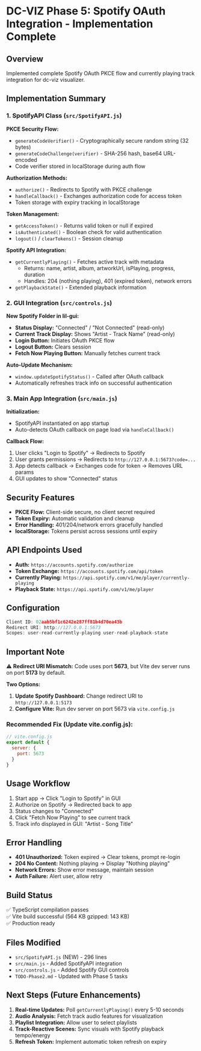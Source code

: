 # DC-VIZ Phase 5: Spotify OAuth Integration - Implementation Complete

## Overview
Implemented complete Spotify OAuth PKCE flow and currently playing track integration for dc-viz visualizer.

## Implementation Summary

### 1. SpotifyAPI Class (`src/SpotifyAPI.js`)
**PKCE Security Flow:**
- `generateCodeVerifier()` - Cryptographically secure random string (32 bytes)
- `generateCodeChallenge(verifier)` - SHA-256 hash, base64 URL-encoded
- Code verifier stored in localStorage during auth flow

**Authorization Methods:**
- `authorize()` - Redirects to Spotify with PKCE challenge
- `handleCallback()` - Exchanges authorization code for access token
- Token storage with expiry tracking in localStorage

**Token Management:**
- `getAccessToken()` - Returns valid token or null if expired
- `isAuthenticated()` - Boolean check for valid authentication
- `logout()` / `clearTokens()` - Session cleanup

**Spotify API Integration:**
- `getCurrentlyPlaying()` - Fetches active track with metadata
  - Returns: name, artist, album, artworkUrl, isPlaying, progress, duration
  - Handles: 204 (nothing playing), 401 (expired token), network errors
- `getPlaybackState()` - Extended playback information

### 2. GUI Integration (`src/controls.js`)
**New Spotify Folder in lil-gui:**
- **Status Display:** "Connected" / "Not Connected" (read-only)
- **Current Track Display:** Shows "Artist - Track Name" (read-only)
- **Login Button:** Initiates OAuth PKCE flow
- **Logout Button:** Clears session
- **Fetch Now Playing Button:** Manually fetches current track

**Auto-Update Mechanism:**
- `window.updateSpotifyStatus()` - Called after OAuth callback
- Automatically refreshes track info on successful authentication

### 3. Main App Integration (`src/main.js`)
**Initialization:**
- SpotifyAPI instantiated on app startup
- Auto-detects OAuth callback on page load via `handleCallback()`

**Callback Flow:**
1. User clicks "Login to Spotify" → Redirects to Spotify
2. User grants permissions → Redirects to `http://127.0.0.1:5673?code=...`
3. App detects callback → Exchanges code for token → Removes URL params
4. GUI updates to show "Connected" status

## Security Features
- **PKCE Flow:** Client-side secure, no client secret required
- **Token Expiry:** Automatic validation and cleanup
- **Error Handling:** 401/204/network errors gracefully handled
- **localStorage:** Tokens persist across sessions until expiry

## API Endpoints Used
- **Auth:** `https://accounts.spotify.com/authorize`
- **Token Exchange:** `https://accounts.spotify.com/api/token`
- **Currently Playing:** `https://api.spotify.com/v1/me/player/currently-playing`
- **Playback State:** `https://api.spotify.com/v1/me/player`

## Configuration
```javascript
Client ID: 02aab5bf1c6242e287ff81b4d70ea43b
Redirect URI: http://127.0.0.1:5673
Scopes: user-read-currently-playing user-read-playback-state
```

## Important Note
⚠️ **Redirect URI Mismatch:** Code uses port **5673**, but Vite dev server runs on port **5173** by default.

**Two Options:**
1. **Update Spotify Dashboard:** Change redirect URI to `http://127.0.0.1:5173`
2. **Configure Vite:** Run dev server on port 5673 via `vite.config.js`

### Recommended Fix (Update vite.config.js):
```javascript
// vite.config.js
export default {
  server: {
    port: 5673
  }
}
```

## Usage Workflow
1. Start app → Click "Login to Spotify" in GUI
2. Authorize on Spotify → Redirected back to app
3. Status changes to "Connected"
4. Click "Fetch Now Playing" to see current track
5. Track info displayed in GUI: "Artist - Song Title"

## Error Handling
- **401 Unauthorized:** Token expired → Clear tokens, prompt re-login
- **204 No Content:** Nothing playing → Display "Nothing playing"
- **Network Errors:** Show error message, maintain session
- **Auth Failure:** Alert user, allow retry

## Build Status
✅ TypeScript compilation passes  
✅ Vite build successful (564 KB gzipped: 143 KB)  
✅ Production ready

## Files Modified
- `src/SpotifyAPI.js` (NEW) - 296 lines
- `src/main.js` - Added SpotifyAPI integration
- `src/controls.js` - Added Spotify GUI controls
- `TODO-Phase2.md` - Updated with Phase 5 tasks

## Next Steps (Future Enhancements)
1. **Real-time Updates:** Poll `getCurrentlyPlaying()` every 5-10 seconds
2. **Audio Analysis:** Fetch track audio features for visualization
3. **Playlist Integration:** Allow user to select playlists
4. **Track-Reactive Scenes:** Sync visuals with Spotify playback tempo/energy
5. **Refresh Token:** Implement automatic token refresh on expiry
